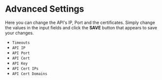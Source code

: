 # Advanced Settings

Here you can change the API's IP, Port and the certificates. Simply change the values in 
the input fields and click the **SAVE** button that appears to save your changes.

- `Timeouts`
- `API IP`
- `API Port`
- `API Cert`
- `API Key`
- `API Cert IPs`
- `API Cert Domains`
